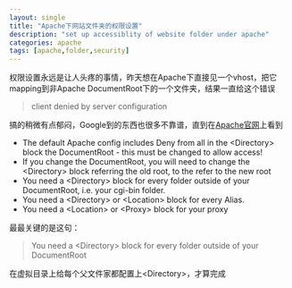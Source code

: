 ```yaml
---
layout: single
title: "Apache下网站文件夹的权限设置"
description: "set up accessiblity of website folder under apache"
categories: apache
tags: [apache,folder,security]
---
```

权限设置永远是让人头疼的事情，昨天想在Apache下直接见一个vhost，把它mapping到非Apache DocumentRoot下的一个文件夹，结果一直给这个错误
>client denied by server configuration

搞的稍微有点郁闷，Google到的东西也很多不靠谱，直到在[Apache官网](http://wiki.apache.org/httpd/ClientDeniedByServerConfiguration?highlight=%28Client%29%7C%28denied%29%7C%28by%29%7C%28server%29%7C%28configuration%29)上看到

* The default Apache config includes Deny from all in the &lt;Directory&gt; block the DocumentRoot - this must be changed to allow access!
* If you change the DocumentRoot, you will need to change the &lt;Directory&gt; block referring the old root, to the refer to the new root
* You need a &lt;Directory&gt; block for every folder outside of your DocumentRoot, i.e. your cgi-bin folder.
* You need a &lt;Directory&gt; or &lt;Location&gt; block for every Alias.
* You need a &lt;Location&gt; or &lt;Proxy&gt; block for your proxy

最最关键的是这句：
>You need a &lt;Directory&gt; block for every folder outside of your DocumentRoot

在虚拟目录上给每个父文件家都配置上&lt;Directory&gt;，才算完成
